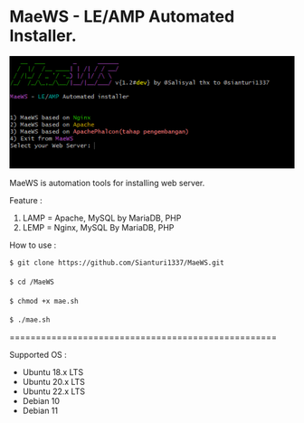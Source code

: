 # MaeWS - LE/AMP Automated Installer.
![MaeWS](https://github.com/Salisyal/LE-AMP-Automated-installer/blob/main/face.png?raw=true)

MaeWS is automation tools for installing web server.

Feature :

1. LAMP = Apache, MySQL by MariaDB, PHP
2. LEMP = Nginx, MySQL By MariaDB, PHP

How to use : 
```bash
$ git clone https://github.com/Sianturi1337/MaeWS.git

$ cd /MaeWS

$ chmod +x mae.sh

$ ./mae.sh
```
===================================================

Supported OS : 
- Ubuntu 18.x LTS
- Ubuntu 20.x LTS
- Ubuntu 22.x LTS
- Debian 10
- Debian 11
